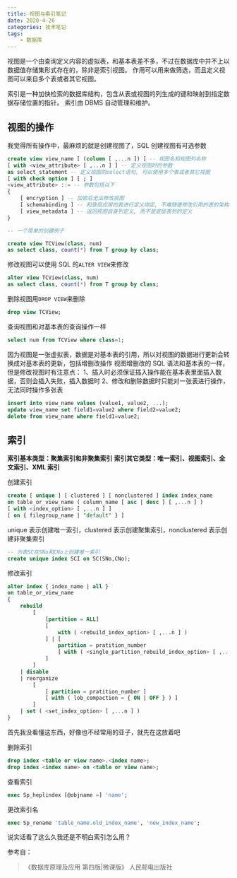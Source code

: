 ```yaml
---
title: 视图与索引笔记
date: 2020-4-26
categories: 技术笔记
tags:
    - 数据库
---
```


视图是一个由查询定义内容的虚拟表，和基本表差不多，不过在数据库中并不上以数据值存储集形式存在的，除非是索引视图。
作用可以用来做筛选，而且定义视图可以来自多个表或者其它视图。

索引是一种加快检索的数据库结构，包含从表或视图的列生成的键和映射到指定数据存储位置的指针。
索引由 DBMS 自动管理和维护。

<!--more-->

## 视图的操作

我觉得所有操作中，最麻烦的就是创建视图了，SQL 创建视图有可选参数

```SQL
create view view_name [ (column [ ,...n ]) ] -- 视图名和视图列名称
[ with <view_attribute> [ ,...n ] ] -- 定义视图时的参数
as select_statement -- 定义视图的select语句, 可以使用多个表或者其它视图
[ with check option ] [ ; ]
<view_attribute> ::= -- 参数包括以下
{
    [ encryption ] -- 加密后无法修改视图
    [ schemabinding ] -- 和底层应用的表进行定义绑定, 不难随便修改引用的表的架构
    [ view_metadata ] -- 返回视图自身列定义, 而不是底层表列的定义
}

-- 一个简单的创建例子

create view TCView(class, num)
as select class, count(*) from T group by class;
```

修改视图可以使用 SQL 的`ALTER VIEW`来修改

```SQL
alter view TCView(class, num)
as select class, count(*) from T group by class;
```

删除视图用`DROP VIEW`来删除

```SQL
drop view TCView;
```

查询视图和对基本表的查询操作一样

```SQL
select num from TCView where class=1;
```

因为视图是一张虚拟表，数据是对基本表的引用，所以对视图的数据进行更新会转换成对基本表的更新，包括增删改操作
视图增删改的 SQL 语法和基本表的一样，但是修改视图时有注意点：
1、插入时必须保证插入操作能在基本表里面插入数据，否则会插入失败，插入数据时
2、修改和删除数据时只能对一张表进行操作，无法同时操作多张表

```SQL
insert into view_name values (value1, value2, ...);
update view_name set field1=value2 where field2=value2;
delete from view_name where field1=value2;
```

## 索引

**索引基本类型：聚集索引和非聚集索引**
**索引其它类型：唯一索引、视图索引、全文索引、XML 索引**

创建索引

```SQL
create [ unique ] [ clustered ] [ nonclustered ] index index_name
on table_or_view_name ( column_name [ asc | desc ] [ ,...n ] )
[ with <index_option> [ ,...n ] ]
[ on { filegroup_name | "default" } ]
```

unique 表示创建唯一索引，clustered 表示创建聚集索引，nonclustered 表示创建非聚集索引

```SQL
-- 为表SC在SNo和CNo上创建唯一索引
create unique index SCI on SC(SNo,CNo);
```

修改索引

```SQL
alter index { index_name | all }
on table_or_view_name
{
    rebuild
        [
            [partition = ALL]
            [
                with ( <rebuild_index_option> [ ,...n ] )
            ] | [
                partition = pratition_number
                [ with ( <single_partition_rebuild_index_option> [ ,...n ] ) ]
            ]
        ]
    | disable
    | reorganize
        [
            [ partition = pratition_number ]
            [ with ( lob_compaction = { ON | OFF } ) ]
        ]
    | set ( <set_index_option> [ ,...n ] )
}
```

首先我没看懂这东西，好像也不经常用的亚子，就先在这放着吧

删除索引

```SQL
drop index <table or view name>.<index name>;
drop index <index name> on <table or view name>;
```

查看索引

```SQL
exec Sp_heplindex [@objname =] 'name';
```

更改索引名

```SQL
exec Sp_rename 'table_name.old_index_name', 'new_index_name';
```

说实话看了这么久我还是不明白索引怎么用？

参考自：
>《数据库原理及应用 第四版|微课版》 人民邮电出版社
